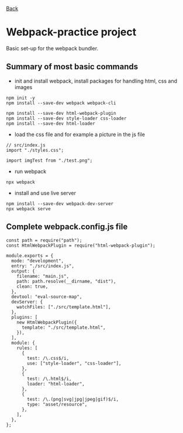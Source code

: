 [Back](../../README.md)
# Webpack-practice project
Basic set-up for the webpack bundler.
## Summary of most basic commands
- init and install webpack, install packages for handling html, css and images
```
npm init -y
npm install --save-dev webpack webpack-cli

npm install --save-dev html-webpack-plugin
npm install --save-dev style-loader css-loader
npm install --save-dev html-loader
```
- load the css file and for example a picture in the js file
```
// src/index.js
import "./styles.css";

import imgTest from "./test.png";
```
- run webpack
```
npx webpack
```
- install and use live  server
```
npm install --save-dev webpack-dev-server
npx webpack serve
```
## Complete webpack.config.js file
```
const path = require("path");
const HtmlWebpackPlugin = require("html-webpack-plugin");

module.exports = {
  mode: "development",
  entry: "./src/index.js",
  output: {
    filename: "main.js",
    path: path.resolve(__dirname, "dist"),
    clean: true,
  },
  devtool: "eval-source-map",
  devServer: {
    watchFiles: ["./src/template.html"],
  },
  plugins: [
    new HtmlWebpackPlugin({
      template: "./src/template.html",
    }),
  ],
  module: {
    rules: [
      {
        test: /\.css$/i,
        use: ["style-loader", "css-loader"],
      },
      {
        test: /\.html$/i,
        loader: "html-loader",
      },
      {
        test: /\.(png|svg|jpg|jpeg|gif)$/i,
        type: "asset/resource",
      },
    ],
  },
};
```
